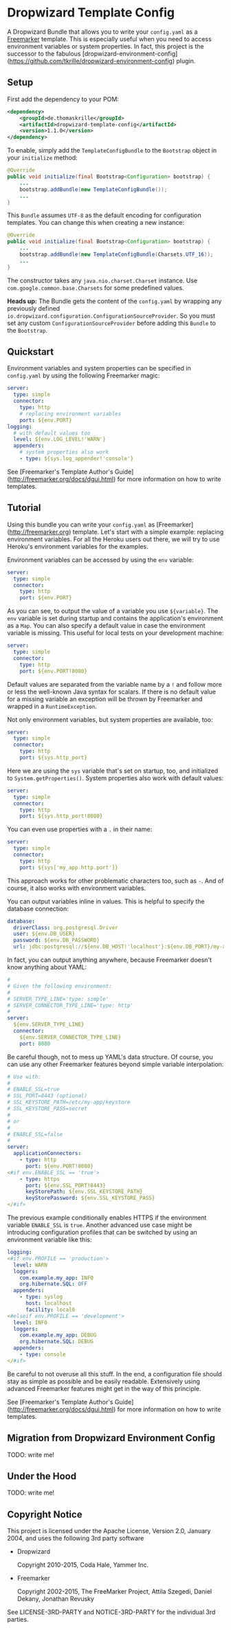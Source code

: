 # Dropwizard Template Config

A Dropwizard Bundle that allows you to write your `config.yaml` as a
[Freemarker](http://freemarker.org) template. This is especially useful when you
need to access environment variables or system properties. In fact, this project
is the successor to the fabulous [dropwizard-environment-config]
(https://github.com/tkrille/dropwizard-environment-config) plugin.

## Setup

First add the dependency to your POM:

```xml
<dependency>
    <groupId>de.thomaskrille</groupId>
    <artifactId>dropwizard-template-config</artifactId>
    <version>1.1.0</version>
</dependency>
```

To enable, simply add the `TemplateConfigBundle` to the `Bootstrap` object in
your `initialize` method:

```java
@Override
public void initialize(final Bootstrap<Configuration> bootstrap) {
    ...
    bootstrap.addBundle(new TemplateConfigBundle());
    ...
}
```

This `Bundle` assumes `UTF-8` as the default encoding for configuration
templates. You can change this when creating a new instance:

```java
@Override
public void initialize(final Bootstrap<Configuration> bootstrap) {
    ...
    bootstrap.addBundle(new TemplateConfigBundle(Charsets.UTF_16));
    ...
}
```

The constructor takes any `java.nio.charset.Charset` instance. Use
`com.google.common.base.Charsets` for some predefined values.

**Heads up:** The Bundle gets the content of the `config.yaml` by wrapping any
previously defined `io.dropwizard.configuration.ConfigurationSourceProvider`.
So you must set any custom `ConfigurationSourceProvider` before adding
this `Bundle` to the `Bootstrap`.

## Quickstart

Environment variables and system properties can be specified in `config.yaml`
by using the following Freemarker magic:

```yaml
server:
  type: simple
  connector:
    type: http
    # replacing environment variables
    port: ${env.PORT}
logging:
  # with default values too
  level: ${env.LOG_LEVEL!'WARN'}
  appenders:
    # system properties also work
    - type: ${sys.log_appender!'console'}
```

See [Freemarker's Template Author's Guide]
(http://freemarker.org/docs/dgui.html) for more information on how to
write templates.

## Tutorial

Using this bundle you can write your `config.yaml` as [Freemarker]
(http://freemarker.org) template. Let's start with a simple example: replacing
environment variables. For all the Heroku users out there, we will try to use
Heroku's environment variables for the examples.

Environment variables can be accessed by using the `env` variable:

```yaml
server:
  type: simple
  connector:
    type: http
    port: ${env.PORT}
```

As you can see, to output the value of a variable you use `${variable}`. The
`env` variable is set during startup and contains the application's environment
as a `Map`. You can also specify a default value in case the environment
variable is missing. This useful for local tests on your development machine:

```yaml
server:
  type: simple
  connector:
    type: http
    port: ${env.PORT!8080}
```

Default values are separated from the variable name by a `!` and follow more or
less the well-known Java syntax for scalars. If there is no default value for
a missing variable an exception will be thrown by Freemarker and wrapped in
a `RuntimeException`.

Not only environment variables, but system properties are available, too:

```yaml
server:
  type: simple
  connector:
    type: http
    port: ${sys.http_port}
```

Here we are using the `sys` variable that's set on startup, too, and initialized
to `System.getProperties()`. System properties also work with default values:

```yaml
server:
  type: simple
  connector:
    type: http
    port: ${sys.http_port!8080}
```

You can even use properties with a `.` in their name:

```yaml
server:
  type: simple
  connector:
    type: http
    port: ${sys['my_app.http.port']}
```

This approach works for other problematic characters too, such as `-`. And of
course, it also works with environment variables.

You can output variables inline in values. This is helpful to specify the
database connection:

```yaml
database:
  driverClass: org.postgresql.Driver
  user: ${env.DB_USER}
  password: ${env.DB_PASSWORD}
  url: jdbc:postgresql://${env.DB_HOST!'localhost'}:${env.DB_PORT}/my-app-db
```

In fact, you can output anything anywhere, because Freemarker doesn't know
anything about YAML:

```yaml
#
# Given the following environment:
#
# SERVER_TYPE_LINE='type: simple'
# SERVER_CONNECTOR_TYPE_LINE='type: http'
#
server:
  ${env.SERVER_TYPE_LINE}
  connector:
    ${env.SERVER_CONNECTOR_TYPE_LINE}
    port: 8080
```

Be careful though, not to mess up YAML's data structure. Of course, you can use
any other Freemarker features beyond simple variable interpolation:

```yaml
# Use with:
#
# ENABLE_SSL=true
# SSL_PORT=8443 (optional)
# SSL_KEYSTORE_PATH=/etc/my-app/keystore
# SSL_KEYSTORE_PASS=secret
#
# or
#
# ENABLE_SSL=false
#
server:
  applicationConnectors:
    - type: http
      port: ${env.PORT!8080}
<#if env.ENABLE_SSL == 'true'>
    - type: https
      port: ${env.SSL_PORT!8443}
      keyStorePath: ${env.SSL_KEYSTORE_PATH}
      keyStorePassword: ${env.SSL_KEYSTORE_PASS}
</#if>
```

The previous example conditionally enables HTTPS if the environment variable
`ENABLE_SSL` is `true`. Another advanced use case might be introducing
configuration profiles that can be switched by using an environment variable
like this:

```yaml
logging:
<#if env.PROFILE == 'production'>
  level: WARN
  loggers:
    com.example.my_app: INFO
    org.hibernate.SQL: OFF
  appenders:
    - type: syslog
      host: localhost
      facility: local0
<#elseif env.PROFILE == 'development'>
  level: INFO
  loggers:
    com.example.my_app: DEBUG
    org.hibernate.SQL: DEBUG
  appenders:
    - type: console
</#if>
```

Be careful to not overuse all this stuff. In the end, a configuration file
should stay as simple as possible and be easily readable. Extensively using
advanced Freemarker features might get in the way of this principle.

See [Freemarker's Template Author's Guide]
(http://freemarker.org/docs/dgui.html) for more information on how to
write templates.

## Migration from Dropwizard Environment Config

TODO: write me!

## Under the Hood

TODO: write me!

## Copyright Notice

This project is licensed under the Apache License, Version 2.0, January 2004,
and uses the following 3rd party software

- Dropwizard

    Copyright 2010-2015, Coda Hale, Yammer Inc.

- Freemarker

    Copyright 2002-2015, The FreeMarker Project, Attila Szegedi, Daniel Dekany,
    Jonathan Revusky


See LICENSE-3RD-PARTY and NOTICE-3RD-PARTY for the individual 3rd parties.
